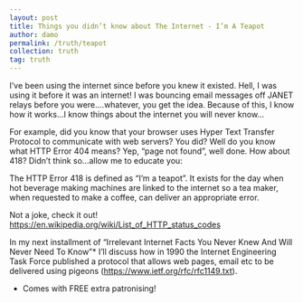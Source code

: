 ```yaml
---
layout: post
title: Things you didn’t know about The Internet - I’m A Teapot
author: damo
permalink: /truth/teapot
collection: truth
tag: truth
---
```


I’ve been using the internet since before you knew it existed. Hell, I was using it before it was an internet! I was bouncing email messages off JANET relays before you were….whatever, you get the idea. Because of this, I know how it works…I know things about the internet you will never know…

For example, did you know that your browser uses Hyper Text Transfer Protocol to communicate with web servers? You did? Well do you know what HTTP Error 404 means? Yep, “page not found”, well done. How about 418? Didn’t think so…allow me to educate you:

The HTTP Error 418 is defined as “I’m a teapot”. It exists for the day when hot beverage making machines are linked to the internet so a tea maker, when requested to make a coffee, can deliver an appropriate error.

Not a joke, check it out!
https://en.wikipedia.org/wiki/List_of_HTTP_status_codes

In my next installment of “Irrelevant Internet Facts You Never Knew And Will Never Need To Know”* I’ll discuss how in 1990 the Internet Engineering Task Force published a protocol that allows web pages, email etc to be delivered using pigeons (https://www.ietf.org/rfc/rfc1149.txt).

* Comes with FREE extra patronising!
